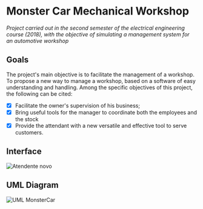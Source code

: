 # Monster Car Mechanical Workshop
*Project carried out in the second semester of the electrical engineering course (2018), with the objective of simulating a management system for an automotive workshop*

## Goals

The project's main objective is to facilitate the management of a workshop. To propose a new way to manage a workshop, based on a software of easy understanding and handling.
Among the specific objectives of this project, the following can be cited:

- [x] Facilitate the owner's supervision of his business;
- [x] Bring useful tools for the manager to coordinate both the employees and the stock
- [x] Provide the attendant with a new versatile and effective tool to serve customers.

## Interface 

![Atendente novo](https://user-images.githubusercontent.com/39633395/132629243-1b652ca9-1db5-4154-9ef1-e95b8f070bc5.jpg)

## UML Diagram

![UML MonsterCar](https://user-images.githubusercontent.com/39633395/132629595-1cf829a7-511d-47c5-8d48-ccaba250f205.jpg)
